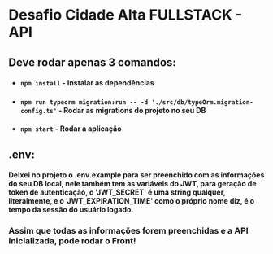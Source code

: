 # Desafio Cidade Alta FULLSTACK - API

## Deve rodar apenas 3 comandos:
* #### `npm install` - Instalar as dependências
* #### `npm run typeorm migration:run -- -d './src/db/typeOrm.migration-config.ts'` - Rodar as migrations do projeto no seu DB
* #### `npm start` - Rodar a aplicação

## .env:

#### Deixei no projeto o .env.example para ser preenchido com as informações do seu DB local, nele também tem as variáveis do JWT, para geração de token de autenticação, o 'JWT_SECRET' é uma string qualquer, literalmente, e o 'JWT_EXPIRATION_TIME' como o próprio nome diz, é o tempo da sessão do usuário logado.

### Assim que todas as informações forem preenchidas e a API inicializada, pode rodar o Front!